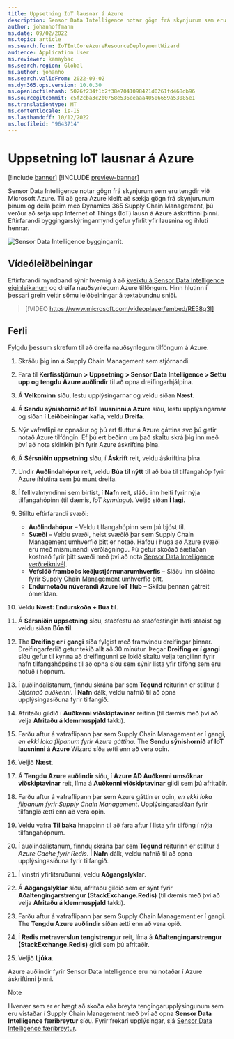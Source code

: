 ```yaml
---
title: Uppsetning IoT lausnar á Azure
description: Sensor Data Intelligence notar gögn frá skynjurum sem eru tengdir við Microsoft Azure. Þessi grein útskýrir hvernig á að setja upp Internet of Things (IoT) lausn á Azure áskriftinni þinni.
author: johanhoffmann
ms.date: 09/02/2022
ms.topic: article
ms.search.form: IoTIntCoreAzureResourceDeploymentWizard
audience: Application User
ms.reviewer: kamaybac
ms.search.region: Global
ms.author: johanho
ms.search.validFrom: 2022-09-02
ms.dyn365.ops.version: 10.0.30
ms.openlocfilehash: 5026f234f1b2f38e7041098421d0261fd468db96
ms.sourcegitcommit: c5f2cba3c2b0758e536eeaaa40506659a53085e1
ms.translationtype: MT
ms.contentlocale: is-IS
ms.lasthandoff: 10/12/2022
ms.locfileid: "9643714"
---
```

# <a name="deploy-an-iot-solution-on-azure"></a>Uppsetning IoT lausnar á Azure

[!include [banner](../includes/banner.md)]
[!INCLUDE [preview-banner](../includes/preview-banner.md)]

Sensor Data Intelligence notar gögn frá skynjurum sem eru tengdir við Microsoft Azure. Til að gera Azure kleift að sækja gögn frá skynjurunum þínum og deila þeim með Dynamics 365 Supply Chain Management, þú verður að setja upp Internet of Things (IoT) lausn á Azure áskriftinni þinni. Eftirfarandi byggingarskýringarmynd gefur yfirlit yfir lausnina og íhluti hennar.

![Sensor Data Intelligence byggingarrit.](media/sdi-architecture.png "Sensor Data Intelligence byggingarrit")

## <a name="video-instructions"></a>Vídeóleiðbeiningar

Eftirfarandi myndband sýnir hvernig á að [kveiktu á Sensor Data Intelligence eiginleikanum](sdi-enable-feature.md) og dreifa nauðsynlegum Azure tilföngum. Hinn hlutinn í þessari grein veitir sömu leiðbeiningar á textabundnu sniði.

> [!VIDEO https://www.microsoft.com/videoplayer/embed/RE58g3I]

## <a name="procedure"></a>Ferli

Fylgdu þessum skrefum til að dreifa nauðsynlegum tilföngum á Azure.

1. Skráðu þig inn á Supply Chain Management sem stjórnandi.
1. Fara til **Kerfisstjórnun \> Uppsetning \> Sensor Data Intelligence \> Settu upp og tengdu Azure auðlindir** til að opna dreifingarhjálpina.
1. Á **Velkominn** síðu, lestu upplýsingarnar og veldu síðan **Næst**.
1. Á **Sendu sýnishornið af IoT lausninni á Azure** síðu, lestu upplýsingarnar og síðan í **Leiðbeiningar** kafla, veldu **Dreifa**.
1. Nýr vafraflipi er opnaður og þú ert fluttur á Azure gáttina svo þú getir notað Azure tilföngin. Ef þú ert beðinn um það skaltu skrá þig inn með því að nota skilríkin þín fyrir Azure áskriftina þína.
1. Á **Sérsniðin uppsetning** síðu, í **Áskrift** reit, veldu áskriftina þína.
1. Undir **Auðlindahópur** reit, veldu **Búa til nýtt** til að búa til tilfangahóp fyrir Azure íhlutina sem þú munt dreifa.
1. Í fellivalmyndinni sem birtist, í **Nafn** reit, sláðu inn heiti fyrir nýja tilfangahópinn (til dæmis, *IoT kynningu*). Veljið síðan **Í lagi**.
1. Stilltu eftirfarandi svæði:

    - **Auðlindahópur** – Veldu tilfangahópinn sem þú bjóst til.
    - **Svæði** – Veldu svæði, helst svæðið þar sem Supply Chain Management umhverfið þitt er notað. Hafðu í huga að Azure svæði eru með mismunandi verðlagningu. Þú getur skoðað áætlaðan kostnað fyrir þitt svæði með því að nota [Sensor Data Intelligence verðreiknivél](https://azure.com/e/c36c4947ebff4215b2e62590c2a24c68).
    - **Vefslóð framboðs keðjustjórnunarumhverfis** – Sláðu inn slóðina fyrir Supply Chain Management umhverfið þitt.
    - **Endurnotaðu núverandi Azure IoT Hub** – Skildu þennan gátreit ómerktan.

1. Veldu **Næst: Endurskoða + Búa til**.
1. Á **Sérsniðin uppsetning** síðu, staðfestu að staðfestingin hafi staðist og veldu síðan **Búa til**.
1. The **Dreifing er í gangi** síða fylgist með framvindu dreifingar þinnar. Dreifingarferlið getur tekið allt að 30 mínútur. Þegar **Dreifing er í gangi** síðu gefur til kynna að dreifingunni sé lokið skaltu velja tengilinn fyrir nafn tilfangahópsins til að opna síðu sem sýnir lista yfir tilföng sem eru notuð í hópnum.
1. Í auðlindalistanum, finndu skrána þar sem **Tegund** reiturinn er stilltur á *Stjórnað auðkenni*. Í **Nafn** dálk, veldu nafnið til að opna upplýsingasíðuna fyrir tilfangið.
1. Afritaðu gildið í **Auðkenni viðskiptavinar** reitinn (til dæmis með því að velja **Afritaðu á klemmuspjald** takki).
1. Farðu aftur á vafraflipann þar sem Supply Chain Management er í gangi, *en ekki loka flipanum fyrir Azure gáttina*. The **Sendu sýnishornið af IoT lausninni á Azure** Wizard síða ætti enn að vera opin. 
1. Veljið **Næst**.
1. Á **Tengdu Azure auðlindir** síðu, í **Azure AD Auðkenni umsóknar viðskiptavinar** reit, líma á **Auðkenni viðskiptavinar** gildi sem þú afritaðir.
1. Farðu aftur á vafraflipann þar sem Azure gáttin er opin, *en ekki loka flipanum fyrir Supply Chain Management*. Upplýsingarasíðan fyrir tilfangið ætti enn að vera opin.
1. Veldu vafra **Til baka** hnappinn til að fara aftur í lista yfir tilföng í nýja tilfangahópnum.
1. Í auðlindalistanum, finndu skrána þar sem **Tegund** reiturinn er stilltur á *Azure Cache fyrir Redis*. Í **Nafn** dálk, veldu nafnið til að opna upplýsingasíðuna fyrir tilfangið.
1. Í vinstri yfirlitsrúðunni, veldu **Aðgangslyklar**.
1. Á **Aðgangslyklar** síðu, afritaðu gildið sem er sýnt fyrir **Aðaltengingarstrengur (StackExchange.Redis)** (til dæmis með því að velja **Afritaðu á klemmuspjald** takki).
1. Farðu aftur á vafraflipann þar sem Supply Chain Management er í gangi. The **Tengdu Azure auðlindir** síðan ætti enn að vera opið.
1. Í **Redis metraverslun tengistrengur** reit, líma á **Aðaltengingarstrengur (StackExchange.Redis)** gildi sem þú afritaðir.
1. Veljið **Ljúka**.

Azure auðlindir fyrir Sensor Data Intelligence eru nú notaðar í Azure áskriftinni þinni.

> [!NOTE]
> Hvenær sem er er hægt að skoða eða breyta tengingarupplýsingunum sem eru vistaðar í Supply Chain Management með því að opna **Sensor Data Intelligence færibreytur** síðu. Fyrir frekari upplýsingar, sjá [Sensor Data Intelligence færibreytur](sdi-parameters.md).
